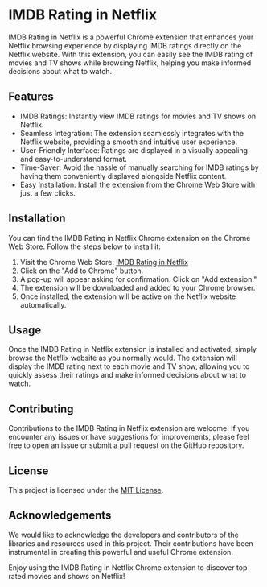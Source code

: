 # IMDB Rating in Netflix

IMDB Rating in Netflix is a powerful Chrome extension that enhances your Netflix browsing experience by displaying IMDB ratings directly on the Netflix website. With this extension, you can easily see the IMDB rating of movies and TV shows while browsing Netflix, helping you make informed decisions about what to watch.

## Features

- IMDB Ratings: Instantly view IMDB ratings for movies and TV shows on Netflix.
- Seamless Integration: The extension seamlessly integrates with the Netflix website, providing a smooth and intuitive user experience.
- User-Friendly Interface: Ratings are displayed in a visually appealing and easy-to-understand format.
- Time-Saver: Avoid the hassle of manually searching for IMDB ratings by having them conveniently displayed alongside Netflix content.
- Easy Installation: Install the extension from the Chrome Web Store with just a few clicks.

## Installation

You can find the IMDB Rating in Netflix Chrome extension on the Chrome Web Store. Follow the steps below to install it:

1. Visit the Chrome Web Store: [IMDB Rating in Netflix](https://chrome.google.com/webstore/detail/imdb-rating-in-netflix/llkcekkggahemmlbhmkcacabceginpcf?hl=en)
2. Click on the "Add to Chrome" button.
3. A pop-up will appear asking for confirmation. Click on "Add extension."
4. The extension will be downloaded and added to your Chrome browser.
5. Once installed, the extension will be active on the Netflix website automatically.

## Usage

Once the IMDB Rating in Netflix extension is installed and activated, simply browse the Netflix website as you normally would. The extension will display the IMDB rating next to each movie and TV show, allowing you to quickly assess their ratings and make informed decisions about what to watch.

## Contributing

Contributions to the IMDB Rating in Netflix extension are welcome. If you encounter any issues or have suggestions for improvements, please feel free to open an issue or submit a pull request on the GitHub repository.

## License

This project is licensed under the [MIT License](LICENSE).

## Acknowledgements

We would like to acknowledge the developers and contributors of the libraries and resources used in this project. Their contributions have been instrumental in creating this powerful and useful Chrome extension.

Enjoy using the IMDB Rating in Netflix Chrome extension to discover top-rated movies and shows on Netflix!
